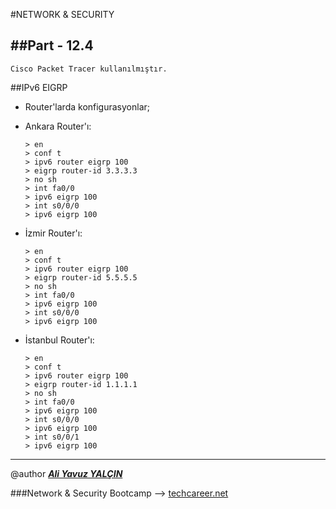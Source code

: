 #NETWORK & SECURITY

##Part - 12.4
----

	Cisco Packet Tracer kullanılmıştır.

##IPv6 EIGRP

*	Router'larda konfigurasyonlar;

*	Ankara Router'ı:

		> en
		> conf t
		> ipv6 router eigrp 100
		> eigrp router-id 3.3.3.3
		> no sh
		> int fa0/0
		> ipv6 eigrp 100
		> int s0/0/0
		> ipv6 eigrp 100

*	İzmir Router'ı:

		> en
		> conf t
		> ipv6 router eigrp 100
		> eigrp router-id 5.5.5.5
		> no sh
		> int fa0/0
		> ipv6 eigrp 100
		> int s0/0/0
		> ipv6 eigrp 100

*	İstanbul Router'ı:

		> en
		> conf t
		> ipv6 router eigrp 100
		> eigrp router-id 1.1.1.1
		> no sh
		> int fa0/0
		> ipv6 eigrp 100
		> int s0/0/0
		> ipv6 eigrp 100
		> int s0/0/1
		> ipv6 eigrp 100

---

@author ***[Ali Yavuz YALÇIN](https://www.linkedin.com/in/ali-yavuz-yalcin/)***

###Network & Security Bootcamp --> [techcareer.net](https://www.techcareer.net/en)
